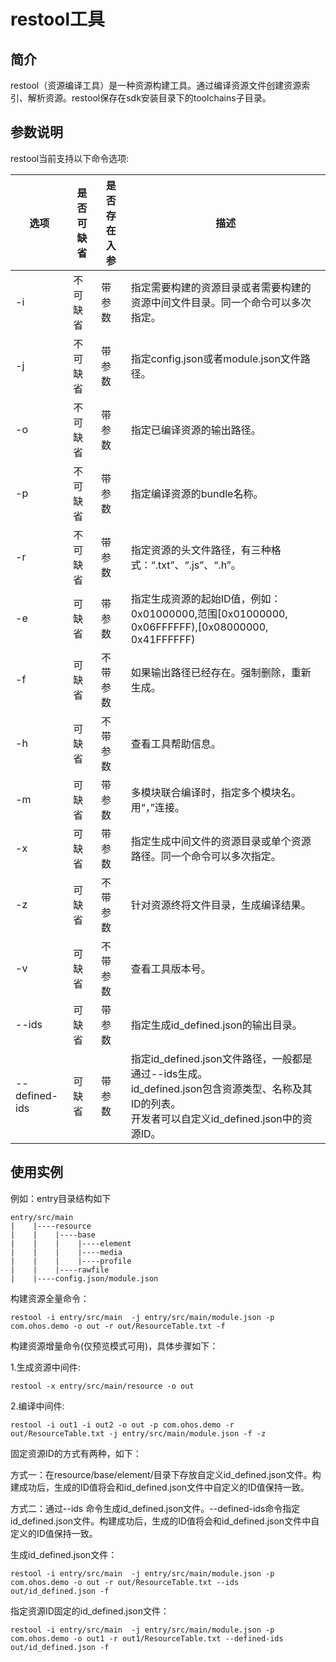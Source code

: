 # restool工具


## 简介

restool（资源编译工具）是一种资源构建工具。通过编译资源文件创建资源索引、解析资源。restool保存在sdk安装目录下的toolchains子目录。

## 参数说明

restool当前支持以下命令选项:

| 选项 | 是否可缺省 | 是否存在入参 | 描述 |
| -------- | -------- | -------- | -------- |
| -i | 不可缺省 | 带参数 | 指定需要构建的资源目录或者需要构建的资源中间文件目录。同一个命令可以多次指定。 |
| -j | 不可缺省 | 带参数 | 指定config.json或者module.json文件路径。 |
| -o | 不可缺省 | 带参数 | 指定已编译资源的输出路径。 |
| -p | 不可缺省 | 带参数 | 指定编译资源的bundle名称。 |
| -r | 不可缺省 | 带参数 | 指定资源的头文件路径，有三种格式：“.txt”、“.js”、“.h”。 |
| -e | 可缺省 | 带参数 | 指定生成资源的起始ID值，例如：0x01000000,范围[0x01000000, 0x06FFFFFF),[0x08000000, 0x41FFFFFF) |
| -f | 可缺省 | 不带参数 | 如果输出路径已经存在。强制删除，重新生成。 |
| -h | 可缺省 | 不带参数 | 查看工具帮助信息。 |
| -m | 可缺省 | 带参数 | 多模块联合编译时，指定多个模块名。用“，”连接。 |
| -x | 可缺省 | 带参数 | 指定生成中间文件的资源目录或单个资源路径。同一个命令可以多次指定。 |
| -z | 可缺省 | 不带参数 | 针对资源终将文件目录，生成编译结果。 |
| -v | 可缺省 | 不带参数 | 查看工具版本号。 |
| --ids | 可缺省 | 带参数 | 指定生成id_defined.json的输出目录。 |
| --defined-ids | 可缺省 | 带参数 | 指定id_defined.json文件路径，一般都是通过--ids生成。<br>id_defined.json包含资源类型、名称及其ID的列表。<br>开发者可以自定义id_defined.json中的资源ID。 |

## 使用实例

例如：entry目录结构如下
```
entry/src/main
|    |----resource
|    |    |----base
|    |    |    |----element
|    |    |    |----media
|    |    |    |----profile
|    |    |----rawfile
|    |----config.json/module.json
```

构建资源全量命令：

```
restool -i entry/src/main  -j entry/src/main/module.json -p com.ohos.demo -o out -r out/ResourceTable.txt -f
```

构建资源增量命令(仅预览模式可用)，具体步骤如下：

1.生成资源中间件:
```
restool -x entry/src/main/resource -o out
```
2.编译中间件:
```
restool -i out1 -i out2 -o out -p com.ohos.demo -r out/ResourceTable.txt -j entry/src/main/module.json -f -z
```

固定资源ID的方式有两种，如下：

方式一：在resource/base/element/目录下存放自定义id_defined.json文件。构建成功后，生成的ID值将会和id_defined.json文件中自定义的ID值保持一致。

方式二：通过--ids 命令生成id_defined.json文件。--defined-ids命令指定id_defined.json文件。构建成功后，生成的ID值将会和id_defined.json文件中自定义的ID值保持一致。

生成id_defined.json文件：
```
restool -i entry/src/main  -j entry/src/main/module.json -p com.ohos.demo -o out -r out/ResourceTable.txt --ids out/id_defined.json -f
```

指定资源ID固定的id_defined.json文件：
```
restool -i entry/src/main  -j entry/src/main/module.json -p com.ohos.demo -o out1 -r out1/ResourceTable.txt --defined-ids out/id_defined.json -f
```